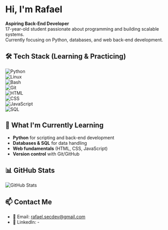 #  Hi, I'm Rafael  

**Aspiring Back-End Developer**  
17-year-old student passionate about programming and building scalable systems.  
Currently focusing on Python, databases, and web back-end development.  

## 🛠 Tech Stack (Learning & Practicing)  
![Python](https://img.shields.io/badge/-Python-05122A?style=flat&logo=python)  
![Linux](https://img.shields.io/badge/-Linux-05122A?style=flat&logo=linux)  
![Bash](https://img.shields.io/badge/-Bash-05122A?style=flat&logo=gnu-bash)  
![Git](https://img.shields.io/badge/-Git-05122A?style=flat&logo=git)  
![HTML](https://img.shields.io/badge/-HTML5-05122A?style=flat&logo=html5)  
![CSS](https://img.shields.io/badge/-CSS3-05122A?style=flat&logo=css3)  
![JavaScript](https://img.shields.io/badge/-JavaScript-05122A?style=flat&logo=javascript)  
![SQL](https://img.shields.io/badge/-SQL-05122A?style=flat&logo=mysql)  

## 🚀 What I'm Currently Learning  
- **Python** for scripting and back-end development  
- **Databases & SQL** for data handling 
- **Web fundamentals** (HTML, CSS, JavaScript) 
- **Version control** with Git/GitHub   

## 📊 GitHub Stats  
![GitHub Stats](https://github-readme-stats.vercel.app/api?username=RafahMb&show_icons=true&theme=dark)  

## 📫 Contact Me  
- 📩 Email: [rafael.secdev@gmail.com](mailto:rafael.secdev@gmail.com)  
- 💼 LinkedIn: - 
